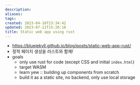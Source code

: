 ```yaml
---
description:
aliases: 
tags: 
created: 2023-04-16T23:34:42
updated: 2023-07-11T15:20:18
title: Static web app using rust
---
```

- https://bluejekyll.github.io/blog/posts/static-web-app-rust/
- 정적 페이지 생성을 러스트와 함께!
- goals
	- only use rust for code (except CSS and initial `index.html`)
	- target WASM
	- learn yew :: building up components from scratch
	- build it as a static site, no backend, only use local storage
